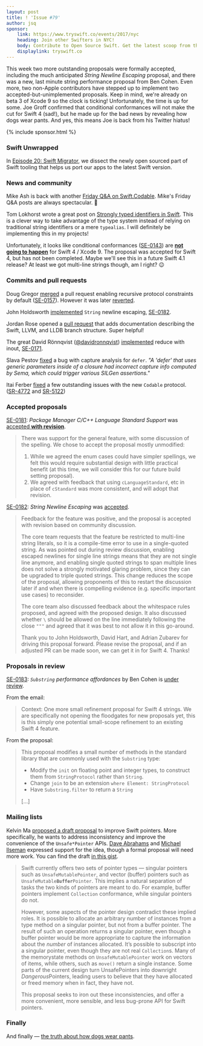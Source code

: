 ```yaml
---
layout: post
title: ! 'Issue #79'
author: jsq
sponsor:
    link: https://www.tryswift.co/events/2017/nyc
    heading: Join other Swifters in NYC!
    body: Contribute to Open Source Swift. Get the latest scoop from the founder of RxSwift. Master the new Swift 4 Codable. Build your first ARKit app. Add Machine Learning to your iOS App. Switch to Swift on the Server-Side with the creator of Vapor. Go bowling with new friends!
    displaylink: tryswift.co
---
```


This week two more outstanding proposals were formally accepted, including the much anticipated *String Newline Escaping* proposal, and there was a new, last minute string performance proposal from Ben Cohen. Even more, two non-Apple contributors have stepped up to implement two accepted-but-unimplemented proposals. Keep in mind, we're already on beta 3 of Xcode 9 so the clock is ticking! Unfortunately, the time is up for some. Joe Groff confirmed that conditional conformances will not make the cut for Swift 4 (sad!), but he made up for the bad news by revealing how dogs wear pants. And yes, this means Joe is back from his Twitter hiatus!

<!--excerpt-->

{% include sponsor.html %}

### Swift Unwrapped

In [Episode 20: Swift Migrator](https://spec.fm/podcasts/swift-unwrapped/76778), we dissect the newly open sourced part of Swift tooling that helps us port our apps to the latest Swift version.

### News and community

Mike Ash is back with another [Friday Q&A on Swift.Codable](https://www.mikeash.com/pyblog/friday-qa-2017-07-14-swiftcodable.html). Mike's Friday Q&A posts are always spectacular. 🙌

Tom Lokhorst wrote a great post on [Strongly typed identifiers in Swift](http://tom.lokhorst.eu/2017/07/strongly-typed-identifiers-in-swift). This is a clever way to take advantage of the type system instead of relying on traditional string identifiers or a mere `typealias`. I will definitely be implementing this in my projects!

Unfortunately, it looks like conditional conformances ([SE-0143](https://github.com/apple/swift-evolution/blob/master/proposals/0143-conditional-conformances.md)) are [**not going to happen**](https://twitter.com/jckarter/status/885517749094539264) for Swift 4 / Xcode 9. The proposal was accepted for Swift 4, but has not been completed. Maybe we'll see this in a future Swift 4.1 release? At least we got multi-line strings though, am I right? 😉

### Commits and pull requests

Doug Gregor [merged](https://github.com/apple/swift/pull/10940) a pull request enabling recursive protocol constraints by default ([SE-0157](https://github.com/apple/swift-evolution/blob/master/proposals/0157-recursive-protocol-constraints.md)). However it was later [reverted](https://github.com/apple/swift/pull/10949).

John Holdsworth [implemented](https://github.com/apple/swift/pull/11080) `String` newline escaping, [SE-0182](https://github.com/apple/swift-evolution/blob/master/proposals/0182-newline-escape-in-strings.md).

Jordan Rose opened a [pull request](https://github.com/apple/swift/pull/11071) that adds documentation describing the Swift, LLVM, and LLDB branch structure. Super helpful!

The great David Rönnqvist ([@davidronnqvist](https://twitter.com/davidronnqvist)) [implemented](https://github.com/apple/swift/pull/10976) reduce with inout, [SE-0171](https://github.com/apple/swift-evolution/blob/master/proposals/0171-reduce-with-inout.md).

Slava Pestov [fixed](https://github.com/apple/swift/pull/11068) a bug with capture analysis for `defer`. *"A 'defer' that uses generic parameters inside of a closure had incorrect capture info computed by Sema, which could trigger various SILGen assertions."*

Itai Ferber [fixed](https://github.com/apple/swift/pull/11045) a few outstanding issues with the new `Codable` protocol. ([SR-4772](https://bugs.swift.org/browse/SR-4772) and [SR-5122](https://bugs.swift.org/browse/SR-5122))

### Accepted proposals

[SE-0181](https://github.com/apple/swift-evolution/blob/master/proposals/0181-package-manager-cpp-language-version.md): *Package Manager C/C++ Language Standard Support* was [accepted **with revision**](https://lists.swift.org/pipermail/swift-evolution-announce/2017-July/000392.html).

> There was support for the general feature, with some discussion of the spelling. We chose to accept the proposal mostly unmodified:
>
> 1. While we agreed the enum cases could have simpler spellings, we felt this would require substantial design with little practical benefit (at this time, we will consider this for our future build setting proposal).
> 2. We agreed with feedback that using `cLanguageStandard`, etc in place of `cStandard` was more consistent, and will adopt that revision.

[SE-0182](https://github.com/apple/swift-evolution/blob/master/proposals/0182-newline-escape-in-strings.md): *String Newline Escaping* was [accepted](https://lists.swift.org/pipermail/swift-evolution-announce/2017-July/000393.html).

> Feedback for the feature was positive, and the proposal is accepted with revision based on community discussion.
>
> The core team requests that the feature be restricted to multi-line string literals, so it is a compile-time error to use in a single-quoted string.  As was pointed out during review discussion, enabling escaped newlines for single line strings means that they are not single line anymore, and enabling single quoted strings to span multiple lines does not solve a strongly motivated glaring problem, since they can be upgraded to triple quoted strings.  This change reduces the scope of the proposal, allowing proponents of this to restart the discussion later if and when there is compelling evidence (e.g. specific important use cases) to reconsider.
>
> The core team also discussed feedback about the whitespace rules proposed, and agreed with the proposed design.  It also discussed whether `\` should be allowed on the line immediately following the close `"""` and agreed that it was best to not allow it in this go-around.
>
> Thank you to John Holdsworth, David Hart, and Adrian Zubarev for driving this proposal forward.  Please revise the proposal, and if an adjusted PR can be made soon, we can get it in for Swift 4.  Thanks!

### Proposals in review

[SE-0183](https://github.com/apple/swift-evolution/blob/master/proposals/0183-substring-affordances.md): *`Substring` performance affordances* by Ben Cohen is [under review](https://lists.swift.org/pipermail/swift-evolution-announce/2017-July/000391.html).

From the email:

> Context: One more small refinement proposal for Swift 4 strings.  We are specifically not opening the floodgates for new proposals yet, this is this simply one potential small-scope refinement to an existing Swift 4 feature.

From the proposal:

> This proposal modifies a small number of methods in the standard library that
are commonly used with the `Substring` type:
>
> - Modify the `init` on floating point and integer types, to construct them from `StringProtocol` rather than `String`.
> - Change `join` to be an extension `where Element: StringProtocol`
> - Have `Substring.filter` to return a `String`
>
> [...]

### Mailing lists

Kelvin Ma [proposed a draft proposal](https://lists.swift.org/pipermail/swift-evolution/Week-of-Mon-20170710/038013.html) to improve Swift pointers. More specifically, he wants to address inconsistency and improve the convenience of the `Unsafe*Pointer` APIs. [Dave Abrahams](https://lists.swift.org/pipermail/swift-evolution/Week-of-Mon-20170710/038060.html) and [Michael Ilseman](https://lists.swift.org/pipermail/swift-evolution/Week-of-Mon-20170717/038127.html) expressed support for the idea, though a formal proposal will need more work. You can find the draft [in this gist](https://gist.github.com/kelvin13/a9c033193a28b1d4960a89b25fbffb06).

> Swift currently offers two sets of pointer types — singular pointers such as `UnsafeMutablePointer`, and vector (buffer) pointers such as `UnsafeMutable`**`Buffer`**`Pointer`. This implies a natural separation of tasks the two kinds of pointers are meant to do. For example, buffer pointers implement `Collection` conformance, while singular pointers do not.
>
> However, some aspects of the pointer design contradict these implied roles. It is possible to allocate an arbitrary number of instances from a type method on a singular pointer, but not from a buffer pointer. The result of such an operation returns a singular pointer, even though a buffer pointer would be more appropriate to capture the information about the *number* of instances allocated. It’s possible to subscript into a singular pointer, even though they are not real `Collection`s. Many of the memorystate methods on `UnsafeMutablePointer` work on vectors of items, while others, such as `move()` return a single instance. Some parts of the current design turn UnsafePointers into downright *Dangerous*Pointers, leading users to believe that they have allocated or freed memory when in fact, they have not.
>
> This proposal seeks to iron out these inconsistencies, and offer a more convenient, more sensible, and less bug-prone API for Swift pointers.

### Finally

And finally &mdash; [the truth about how dogs wear pants](https://twitter.com/jckarter/status/887533322150305793).
